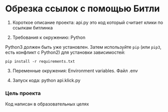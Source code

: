 # Обрезка ссылок с помощью Битли

1. Короткое описание проекта:
    api.py это код который считает клики по ссылкам битлинка

2. Требования к окружению:
     Python

Python3 должен быть уже установлен. 
Затем используйте `pip` (или `pip3`, есть конфликт с Python2) для установки зависимостей:
```
pip install -r requirements.txt
```

3. Переменные окружения: Environment variables.
Файл .env

4. Запуск кода:
   python api.klick.py




### Цель проекта

Код написан в образовательных целях
